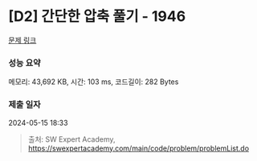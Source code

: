 # [D2] 간단한 압축 풀기 - 1946 

[문제 링크](https://swexpertacademy.com/main/code/problem/problemDetail.do?contestProbId=AV5PmkDKAOMDFAUq) 

### 성능 요약

메모리: 43,692 KB, 시간: 103 ms, 코드길이: 282 Bytes

### 제출 일자

2024-05-15 18:33



> 출처: SW Expert Academy, https://swexpertacademy.com/main/code/problem/problemList.do